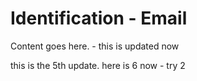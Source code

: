 <!-- File: docs/incident-response/identification/email.md -->
# Identification - Email

Content goes here. - this is updated now

this is the 5th update. here is 6 now - try 2
